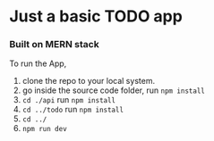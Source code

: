 # Just a basic TODO app

### Built on MERN stack

To run the App,
1. clone the repo to your local system.
2. go inside the source code folder, run `npm install`
3. `cd ./api` run `npm install`
4. `cd ../todo` run `npm install`
5. `cd ../`
6. `npm run dev`